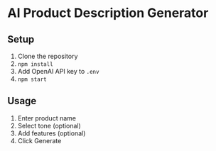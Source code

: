 # AI Product Description Generator

## Setup

1. Clone the repository
2. `npm install`
3. Add OpenAI API key to `.env`
4. `npm start`

## Usage

1. Enter product name
2. Select tone (optional)
3. Add features (optional)
4. Click Generate
